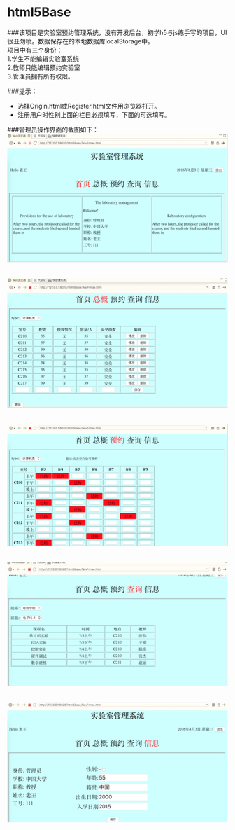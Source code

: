 # html5Base
###该项目是实验室预约管理系统，没有开发后台，初学h5与js练手写的项目，UI很丑勿喷。数据保存在的本地数据库localStorage中。<br>
项目中有三个身份：<br>
1.学生不能编辑实验室系统<br>
2.教师只能编辑预约实验室<br>
3.管理员拥有所有权限。<br>

###提示：
* 选择Origin.html或Register.html文件用浏览器打开。
* 注册用户时性别上面的栏目必须填写，下面的可选填写。

###管理员操作界面的截图如下：<br>
![image1](https://github.com/SoftProgramLX/html5Base/blob/master/Iamges/screen1.png)<br><br><br>
![image2](https://github.com/SoftProgramLX/html5Base/blob/master/Iamges/screen2.png)<br><br><br>
![image3](https://github.com/SoftProgramLX/html5Base/blob/master/Iamges/screen3.png)<br><br><br>
![image4](https://github.com/SoftProgramLX/html5Base/blob/master/Iamges/screen4.png)<br><br><br>
![image5](https://github.com/SoftProgramLX/html5Base/blob/master/Iamges/screen5.png)<br><br><br>
